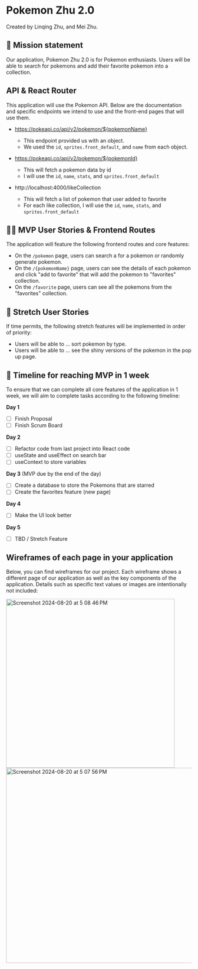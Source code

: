 # Pokemon Zhu 2.0

Created by Linqing Zhu, and Mei Zhu.

## 🚀 Mission statement

Our application, Pokemon Zhu 2.0 is for Pokemon enthusiasts. Users will be able to search for pokemons and add their favorite pokemon into a collection. 

## API & React Router

This application will use the Pokemon API. Below are the documentation and specific endpoints we intend to use and the front-end pages that will use them.

- https://pokeapi.co/api/v2/pokemon/${pokemonName}
  - This endpoint provided us with an object. 
  - We used the `id`, `sprites.front_default`, and `name` from each object. 

- https://pokeapi.co/api/v2/pokemon/${pokemonId}
  - This will fetch a pokemon data by id
  - I will use the `id`, `name`, `stats`, and `sprites.front_default`

- http://localhost:4000/likeCollection
  - This will fetch a list of pokemon that user added to favorite
  - For each like collection, I will use the `id`, `name`, `stats`, and `sprites.front_default`

## 👩‍💻 MVP User Stories & Frontend Routes

The application will feature the following frontend routes and core features:

* On the `/pokemon` page, users can search a for a pokemon or randomly generate pokemon.
* On the `/{pokemonName}` page, users can see the details of each pokemon and click "add to favorite" that will add the pokemon to "favorites" collection.
* On the `/favorite` page, users can see all the pokemons from the "favorites" collection.

## 🤔 Stretch User Stories

If time permits, the following stretch features will be implemented in order of priority:

* Users will be able to ... sort pokemon by type. 
* Users will be able to ... see the shiny versions of the pokemon in the pop up page.

## 📆 Timeline for reaching MVP in 1 week

To ensure that we can complete all core features of the application in 1 week, we will aim to complete tasks according to the following timeline:

**Day 1**
- [ ] Finish Proposal 
- [ ] Finish Scrum Board 

**Day 2**
- [ ] Refactor code from last project into React code 
- [ ] useState and useEffect on search bar 
- [ ] useContext to store variables 

**Day 3** (MVP due by the end of the day)
- [ ] Create a database to store the Pokemons that are starred
- [ ] Create the favorites feature (new page) 

**Day 4**
- [ ] Make the UI look better 

**Day 5**
- [ ] TBD / Stretch Feature 

## Wireframes of each page in your application

Below, you can find wireframes for our project. Each wireframe shows a different page of our application as well as the key components of the application. Details such as specific text values or images are intentionally not included:

<img width="457" alt="Screenshot 2024-08-20 at 5 08 46 PM" src="https://github.com/user-attachments/assets/ed8c903c-000f-4796-af03-25ad4c992c35">

<img width="528" alt="Screenshot 2024-08-20 at 5 07 56 PM" src="https://github.com/user-attachments/assets/e6ef7c41-e2ca-4b9a-b499-2ec7d301ac6d">

